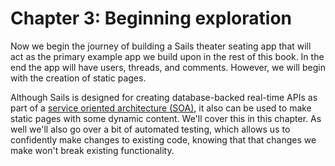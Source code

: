 # Chapter 3: Beginning exploration

Now we begin the journey of building a Sails theater seating app that
will act as the primary example app we build upon in the rest of this
book. In the end the app will have users, threads, and comments.
However, we will begin with the creation of static pages.

Although Sails is designed for creating database-backed real-time APIs
as part of a [service oriented architecture 
(SOA)](http://en.wikipedia.org/wiki/Service-oriented_architecture), it
also can be used to make static pages with some dynamic content. We'll
cover this in this chapter. As well we'll also go over a bit of
automated testing, which allows us to confidently make changes to
existing code, knowing that that changes we make won't break existing
functionality.
